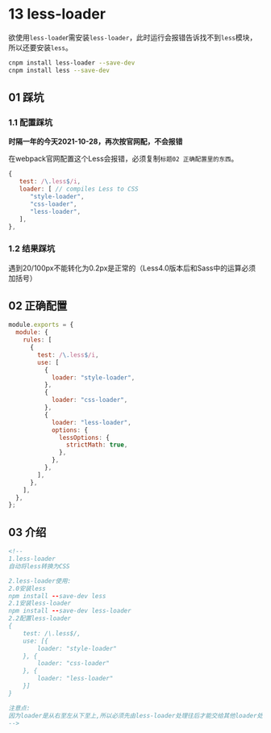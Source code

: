 # 13 less-loader

欲使用`less-loade`r需安装`less-loader`，此时运行会报错告诉找不到`less`模块，所以还要安装`less`。

```bash
cnpm install less-loader --save-dev
cnpm install less --save-dev
```



## 01 踩坑

### 1.1 配置踩坑

**时隔一年的今天2021-10-28，再次按官网配，不会报错**

在webpack官网配置这个Less会报错，必须复制`标题02 正确配置里的东西`。

```js
{
   test: /\.less$/i,
   loader: [ // compiles Less to CSS
      "style-loader",
      "css-loader",
      "less-loader",
   ],
},
```

### 1.2 结果踩坑

遇到20/100px不能转化为0.2px是正常的（Less4.0版本后和Sass中的运算必须加括号）





## 02 正确配置

```js
module.exports = {
  module: {
    rules: [
      {
        test: /\.less$/i,
        use: [
          {
            loader: "style-loader",
          },
          {
            loader: "css-loader",
          },
          {
            loader: "less-loader",
            options: {
              lessOptions: {
                strictMath: true,
              },
            },
          },
        ],
      },
    ],
  },
};
```

## 03 介绍

```html
<!--
1.less-loader
自动将less转换为CSS

2.less-loader使用:
2.0安装less
npm install --save-dev less
2.1安装less-loader
npm install --save-dev less-loader
2.2配置less-loader
{
    test: /\.less$/,
    use: [{
        loader: "style-loader"
    }, {
        loader: "css-loader"
    }, {
        loader: "less-loader"
    }]
}

注意点:
因为loader是从右至左从下至上,所以必须先由less-loader处理往后才能交给其他loader处理
-->
```